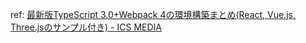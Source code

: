 ref: [最新版TypeScript 3.0+Webpack 4の環境構築まとめ(React, Vue.js, Three.jsのサンプル付き) - ICS MEDIA](https://ics.media/entry/16329)
